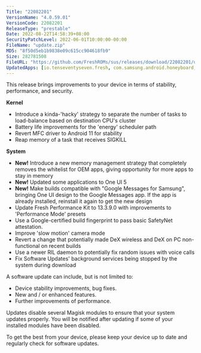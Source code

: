 ```yaml
---
Title: "22082201"
VersionName: "4.0.59.01"
VersionCode: 22082201
ReleaseType: "prestable"
Date: 2022-08-22T14:58:39+08:00
SecurityPatchLevel: 2022-06-01T10:00:00-00:00
FileName: "update.zip"
MD5: "8f50d5eb1b9838e09c615cc904618fb9"
Size: 282781508
FileURL: "https://github.com/FreshROMs/sus/releases/download/22082201/update.zip"
UpdatedApps: [io.tenseventyseven.fresh, com.samsung.android.honeyboard, com.sec.android.daemonapp, com.samsung.android.forest, com.samsung.android.app.dressroom, com.samsung.android.app.contacts, com.sec.android.gallery3d, com.samsung.android.incallui, com.samsung.android.messaging, com.samsung.android.lool, com.sec.android.app.soundalive, com.samsung.android.dialer]
---
```


This release brings improvements to your device in terms of stability, performance, and security.

**Kernel**

- Introduce a kinda-'hacky' strategy to separate the number of tasks to load-balance based on destination CPU's cluster
- Battery life improvements for the 'energy' scheduler path
- Revert MFC driver to Android 11 for stability
- Reap memory of a task that receives SIGKILL

**System**

- **New!** Introduce a new memory management strategy that completely removes the whitelist for OEM apps, giving opportunity for more apps to stay in memory
- **New!** Updated some applications to One UI 5
- **New!** Make builds compatible with "Google Messages for Samsung", bringing One UI design to the Google Messages app. If the app is already installed, reinstall it again to get the new design
- Update Fresh Performance Kit to 13.3.9.0 with improvements to 'Performance Mode' presets
- Use a Google-certified build fingerprint to pass basic SafetyNet attestation.
- Improve 'slow motion' camera mode
- Revert a change that potentially made DeX wireless and DeX on PC non-functional on recent builds
- Use a newer RIL daemon to potentially fix random issues with voice calls
- Fix Software Updates' background services being stopped by the system during download

A software update can include, but is not limited to:

-  Device stability improvements, bug fixes.
-  New and / or enhanced features.
-  Further improvements of performance.

Updates disable several Magisk modules to ensure that your system updates properly. You will be notified after updating if some of your installed modules have been disabled.

To get the best from your device, please keep your device up to date and regularly check for software updates.
